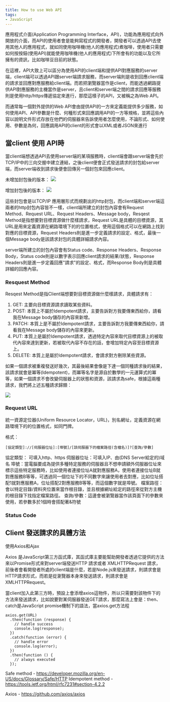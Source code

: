 ```yaml
---
title: How to use Web API
tags:
- JavaScript
---
```



應用程式介面(Application Programming Interface，API)，功能為應用程式向外開放的介面，而API的使用者會是能夠寫程式的開發者，開發者可以透過API去使用其他人的應用程式，就如同使用咖啡機(他人的應用程式)煮咖啡，使用者只需要如何按按鈕(使用API)就能使用咖啡機(他人的應用程式)下所會有的功能以及它所擁有的資訊，比如咖啡豆目前的狀態。

在這裡，API大致上可以區分為使用API的client端和提供API對應服務的server端，client端可以透過API跟server端請求服務，而server端則是收到回應client端的請求並回應對應服務給client端。而若把瀏覽器當作是client，而能透過網路提供API對應服務的主機當作是server，且client和server端之間的請求回應等服務則是使用http/https傳遞協定來進行，那麼這樣子的API，又被稱之為Web API。



而通常每一個對外提供的Web API會由提供API的一方來定義能提供多少服務，如何使用API、API參數是什麼、何種形式來回應調用API的一方等規格，並將這些內容以說明文件形式存放在他們的伺服器來告訴使用者怎麼使用，不論形式、如何使用、參數是為何，回應調用API的client的形式會以XML或者JSON來進行


## 當client 使用 API時
當client端想透過API去使用server端的某項服務時，client端會跟server端會先於TCP/IP中的三向交握中建立連結，之後client便會正式發送請求的封包給server端，而server端收到請求後便會回傳另一個封包來回應client。

未增加封包後的版本：
![](https://res.cloudinary.com/dqfxgtyoi/image/upload/v1631431354/blog/how2useAPI/client2server_rzjbgc.png)

增加封包後的版本：
![](https://res.cloudinary.com/dqfxgtyoi/image/upload/v1631433951/blog/how2useAPI/detail_client2server_k7juuv.png)


這些封包會是以TCP/IP 應用層形式而規劃出的http封包，而client端和server端這兩者的http封包內容皆不一樣，client端所建立的封包內容會有Request Method、Request URL、Request Headers、Message body，Resqest Method是指想要對目標資源做什麼樣請求，Request URL是具體的目標資源，其URL是用來定義資源在網路環境下的的位置格式，使用這個格式可以在網路上找到對應的目標資源，Request Headers則是進一步定義請求的設定、格式，最後一個Message body是該請求封包的具體詳細請求內容。


server端所建立的封包內容會有Status code、Response Headers、Response Body，Status code則是以數字表示回應client請求的結果/狀態，Response Headers則是進一步定義回應"請求"的設定、格式，而Response Body則是具體詳細的回應內容。


### Resquest Method
Resqest Method是指Client端想要對目標資源做什麼樣請求，具體請求有：
1. GET: 主要向目標資源請求讀取某些資料。
2. POST: 本質上不屬於Idempotent請求，主要告訴對方我要傳東西給你，請看我在Message body儲存的內容來新增。
3. PATCH:  本質上是不屬於Idempotent請求，主要告訴對方我要傳東西給你，請看我在Message body儲存的內容來更新。
4. PUT: 本質上是屬於Idempotent請求，透過特定內容來取代目標資源上的被取代內容來達到更新，若被取代內容不存在的話，會增加特定內容至目標資源上。
5. DELETE: 本質上是屬於Idempotent請求，會請求對方刪除某些資源。

如果一個請求被重複發送好幾次，其最後結果會像是下達一個同種請求後的結果，該請求就會是冪等(Idempotent)，而冪等名字是源自於數學的一元運算式的冪等，如果一個請求不會改變伺服器上的狀態和資源，該請求為safe，根據這兩種請求，我們將上述五種請求歸類：

![](https://res.cloudinary.com/dqfxgtyoi/image/upload/v1631438998/blog/how2useAPI/safeAndIdempotent_yonpjf.png)


### Request URL 
統一資源定位器(Uniform Resource Locator，URL)，別名網址，定義資源在網路環境下的的位置格式，如同門牌。

格式：
```
[協定類型]://[伺服器位址]:[埠號]/[該伺服器下的檔案路徑(含檔名)]?[查詢/參數]
```

協定類型： 可填入http、https
伺服器位址：可填入IP、由(DNS Server給定的)域名
埠號：當電腦要成為提供多種特定服務的伺服器且不想申請額外伺服器位址來標示這些特定服務時，比如使用者連接位址A就對應服務A，使用者連接位址B就對應服務B等等，可透過同一個位址下的不同數字來讓使用者去對應，比如位址搭配1就對應服務A，位址搭配2對應服務B等等，而這個數字就是埠號。
檔案路徑：會以特定目錄/資料夾位置來當作根目錄，並且根據網址給定的路徑來從對方主機的根目錄下找指定檔案路徑。
查詢/參數：這邊會被瀏覽器當作該頁面下的參數來使用，若參數多於1個時會搭配著&符號

### Status Code




## Client 發送請求的具體方法
使用Axios和Ajax


Axios 是JavaScript第三方函式庫，其函式庫主要能幫助開發者透過它提供的方法來以Promise形式來對server端發送HTTP 請求或者 XMLHTTPRequest 請求，前後者會看開發者所處的client端是什麼，若是Node.js來發送請求，則請求會是HTTP請求形式，而若是從瀏覽器本身來發送請求，則請求會是XMLHTTPRequest。


當client加入此第三方時，預設上會添增axios這物件，所以只需要對該物件下的方法來發送請求，比如說要對某伺服器發送GET請求，那麼寫法上會是：then、catch是JavaScript promise機制下的語法，當axios.get方法程

```
axios.get(URL)
  .then(function (response) {
    // handle success
    console.log(response);
  })
  .catch(function (error) {
    // handle error
    console.log(error);
  })
  .then(function () {
    // always executed
  });
```




Safe method - https://developer.mozilla.org/en-US/docs/Glossary/Safe/HTTP
Idempotent method - https://tools.ietf.org/html/rfc7231#section-4.2.2

Axios - https://github.com/axios/axios